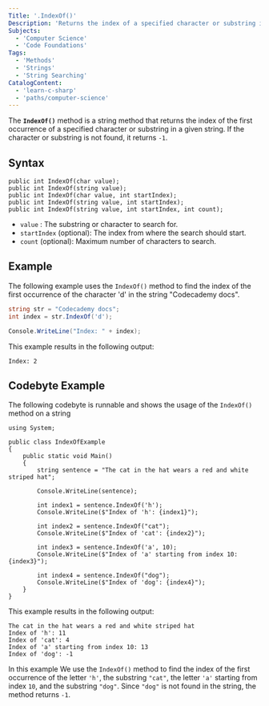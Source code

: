 ```yaml
---
Title: '.IndexOf()'
Description: 'Returns the index of a specified character or substring in a string.'
Subjects:
  - 'Computer Science'
  - 'Code Foundations'
Tags:
  - 'Methods'
  - 'Strings'
  - 'String Searching'
CatalogContent:
  - 'learn-c-sharp'
  - 'paths/computer-science'
---
```


The **`IndexOf()`** method is a string method that returns the index of the first occurrence of a specified character or substring in a given string. If the character or substring is not found, it returns `-1`.

## Syntax

```pseudo
public int IndexOf(char value);
public int IndexOf(string value);
public int IndexOf(char value, int startIndex);
public int IndexOf(string value, int startIndex);
public int IndexOf(string value, int startIndex, int count);
```

- `value` : The substring or character to search for.
- `startIndex` (optional): The index from where the search should start.
- `count` (optional): Maximum number of characters to search.


## Example

The following example uses the `IndexOf()` method to find the index of the first occurrence of the character 'd' in the string "Codecademy docs".

```cs
string str = "Codecademy docs";
int index = str.IndexOf('d');

Console.WriteLine("Index: " + index);
```

This example results in the following output:

```
Index: 2
```


## Codebyte Example

The following codebyte is runnable and shows the usage of the `IndexOf()` method on a string
```codebyte/csharp
using System;

public class IndexOfExample
{
    public static void Main()
    {
        string sentence = "The cat in the hat wears a red and white striped hat";
        
        Console.WriteLine(sentence);
        
        int index1 = sentence.IndexOf('h');
        Console.WriteLine($"Index of 'h': {index1}");
        
        int index2 = sentence.IndexOf("cat");
        Console.WriteLine($"Index of 'cat': {index2}");
        
        int index3 = sentence.IndexOf('a', 10);
        Console.WriteLine($"Index of 'a' starting from index 10: {index3}");
        
        int index4 = sentence.IndexOf("dog");
        Console.WriteLine($"Index of 'dog': {index4}");
    }
}
```

This example results in the following output: 
```shell
The cat in the hat wears a red and white striped hat
Index of 'h': 11
Index of 'cat': 4
Index of 'a' starting from index 10: 13
Index of 'dog': -1
```

In this example We use the `IndexOf()` method to find the index of the first occurrence of the letter `'h'`, the substring `"cat"`, the letter `'a'` starting from index `10`, and the substring `"dog"`. Since `"dog"` is not found in the string, the method returns `-1`.

